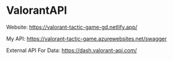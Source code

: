 # ValorantAPI

Website: https://valorant-tactic-game-gd.netlify.app/

My API: https://valorant-tactic-game.azurewebsites.net/swagger

External API For Data: https://dash.valorant-api.com/
